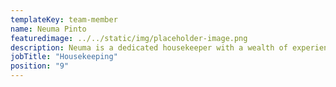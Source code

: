```yaml
---
templateKey: team-member
name: Neuma Pinto
featuredimage: ../../static/img/placeholder-image.png
description: Neuma is a dedicated housekeeper with a wealth of experience. As a native Brazilian, she brings passion and determination to the team. Her motto is "No Problem!" Always smiling and cheerful, Neuma is a valued and loyal member of the Housekeeping team.
jobTitle: "Housekeeping"
position: "9"
---
```


